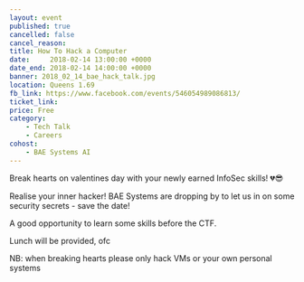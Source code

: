 ```yaml
---
layout: event
published: true
cancelled: false
cancel_reason:
title: How To Hack a Computer
date:     2018-02-14 13:00:00 +0000
date_end: 2018-02-14 14:00:00 +0000
banner: 2018_02_14_bae_hack_talk.jpg
location: Queens 1.69
fb_link: https://www.facebook.com/events/546054989086813/
ticket_link:
price: Free
category:
    - Tech Talk
    - Careers
cohost:
    - BAE Systems AI
---
```


Break hearts on valentines day with your newly earned InfoSec skills! 💔😎

Realise your inner hacker! BAE Systems are dropping by to let us in on some security secrets - save the date!

A good opportunity to learn some skills before the CTF.

Lunch will be provided, ofc

NB: when breaking hearts please only hack VMs or your own personal systems

